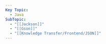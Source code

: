 ```yaml
---
Key Topic:
  - Java
SubTopic:
  - "[[Jackson]]"
  - "[[Gson]]"
  - "[[Knowledge Transfer/Frontend/JSON]]"
---
```

